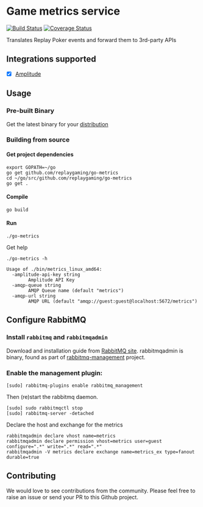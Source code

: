 # Game metrics service
[![Build Status](https://semaphoreci.com/api/v1/projects/dba15a7d-a543-4860-b8c0-a6b64d15b840/563329/shields_badge.svg)](https://semaphoreci.com/paulgould/go-metrics) [![Coverage Status](https://coveralls.io/repos/replaygaming/go-metrics/badge.svg?branch=master&service=github)](https://coveralls.io/github/replaygaming/go-metrics?branch=master)

Translates Replay Poker events and forward them to 3rd-party APIs

## Integrations supported

  - [x] [Amplitude](http://www.amplitude.com)

## Usage

### Pre-built Binary
Get the latest binary for your [distribution](https://github.com/replaygaming/go-metrics/releases)

### Building from source

####  Get project dependencies

```shell
export GOPATH=~/go
go get github.com/replaygaming/go-metrics
cd ~/go/src/github.com/replaygaming/go-metrics
go get .
```

#### Compile

```
go build
```

#### Run

```shell
./go-metrics
```

Get help

```shell
./go-metrics -h

Usage of ./bin/metrics_linux_amd64:
  -amplitude-api-key string
        Amplitude API Key
  -amqp-queue string
        AMQP Queue name (default "metrics")
  -amqp-url string
        AMQP URL (default "amqp://guest:guest@localhost:5672/metrics")
```

## Configure RabbitMQ

### Install `rabbitmq` and `rabbitmqadmin`

Download and installation guide from [RabbitMQ site](https://www.rabbitmq.com/download.html).
rabbitmqadmin is binary, found as part of [rabbitmq-management](https://github.com/rabbitmq/rabbitmq-management) project.

### Enable the management plugin:

    [sudo] rabbitmq-plugins enable rabbitmq_management

Then (re)start the rabbitmq daemon.

    [sudo] sudo rabbitmqctl stop
    [sudo] rabbitmq-server -detached

Declare the host and exchange for the metrics

    rabbitmqadmin declare vhost name=metrics
    rabbitmqadmin declare permission vhost=metrics user=guest configure=".*" write=".*" read=".*"
    rabbitmqadmin -V metrics declare exchange name=metrics_ex type=fanout durable=true

## Contributing

We would love to see contributions from the community. Please feel free to raise an issue or send your PR to this Github project.
